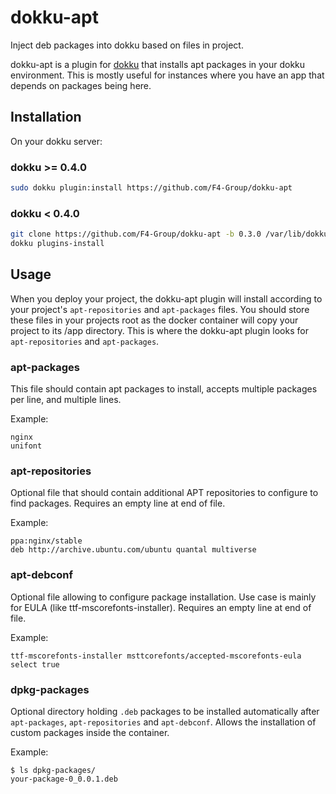 dokku-apt
=========

Inject deb packages into dokku based on files in project.

dokku-apt is a plugin for [dokku][dokku] that installs apt packages in your dokku environment.
This is mostly useful for instances where you have an app that depends on packages being here.

## Installation

On your dokku server:

### dokku >= 0.4.0
```sh
sudo dokku plugin:install https://github.com/F4-Group/dokku-apt
```

### dokku < 0.4.0

```sh
git clone https://github.com/F4-Group/dokku-apt -b 0.3.0 /var/lib/dokku/plugins/dokku-apt
dokku plugins-install
```

## Usage

When you deploy your project, the dokku-apt plugin will install according to your project's `apt-repositories` and `apt-packages` files. You should store these files in your projects root as the docker container will copy your project to its /app directory. This is where the dokku-apt plugin looks for `apt-repositories` and `apt-packages`.

### apt-packages
This file should contain apt packages to install, accepts multiple packages per line, and multiple lines.

Example:
```
nginx
unifont
```

### apt-repositories
Optional file that should contain additional APT repositories to configure to find packages.
Requires an empty line at end of file.

Example:
```
ppa:nginx/stable
deb http://archive.ubuntu.com/ubuntu quantal multiverse
```

### apt-debconf
Optional file allowing to configure package installation. Use case is mainly for EULA (like ttf-mscorefonts-installer).
Requires an empty line at end of file.

Example:
```
ttf-mscorefonts-installer msttcorefonts/accepted-mscorefonts-eula select true
```

### dpkg-packages
Optional directory holding `.deb` packages to be installed automatically
after `apt-packages`, `apt-repositories` and `apt-debconf`. Allows the
installation of custom packages inside the container.

Example:

```
$ ls dpkg-packages/
your-package-0_0.0.1.deb
```

[dokku]: https://github.com/progrium/dokku
